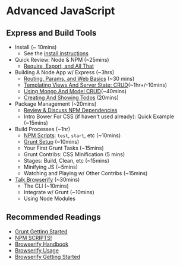 # Advanced JavaScript
## Express and Build Tools


* Install (~ 10mins)
  * See the [install instructions](install.md)
* Quick Review: Node & NPM (~25mins)
  * [Require, Export, and All That](intro_node.md)
* Building A Node App w/ Express (~3hrs)
  * [Routing, Params, and Web Basics](intro_express.md) (~30 mins)
  * [Templating Views And Server State: CRUD](intro_express_part_2.md)(~1hr+/-10mins)
  * [Using Mongo And Model CRUD](intro_express_part_3.md)(~40mins)
  * [Creating And Showing Todos](intro_express_part_4.md) (20mins)
* Package Management (~20mins)
  * [Review & Discuss NPM Dependencies](tools/package_managers.md)
  * Intro Bower For CSS (if haven't used already): Quick Example (~15mins)
* Build Processes (~1hr)
  * [NPM Scripts](tools/npm_scripts.md): `test`, `start`, etc (~10mins)
  * [Grunt Setup](tools/grunt.md) (~10mins)
  * Your First Grunt Tasks (~15mins)
  * Grunt Contribs: CSS Minification (5 mins)
  * Stages: Build, Clean, etc (~15mins)
  * Minifying JS (~5mins)
  * Watching and Playing w/  Other Contribs (~15mins)
* [Talk Browserify](tools/browserify.md) (~30mins)
  * The CLI (~10mins)
  * Integrate w/ Grunt (~10mins)
  * Using Node Modules


## Recommended Readings

* [Grunt Getting Started](http://gruntjs.com/getting-started)
* [NPM SCRIPTS!](http://blog.keithcirkel.co.uk/how-to-use-npm-as-a-build-tool/)
* [Browserify Handbook](https://github.com/substack/browserify-handbook#introduction)
* [Browserify Usage](https://github.com/substack/node-browserify#usage)
* [Browserify Getting Started](http://www.sitepoint.com/getting-started-browserify/)




